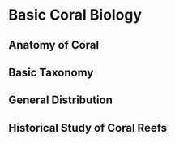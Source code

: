 # Basic Coral Biology

## Anatomy of Coral&#x20;

## Basic Taxonomy

## General Distribution&#x20;

## Historical Study of Coral Reefs



